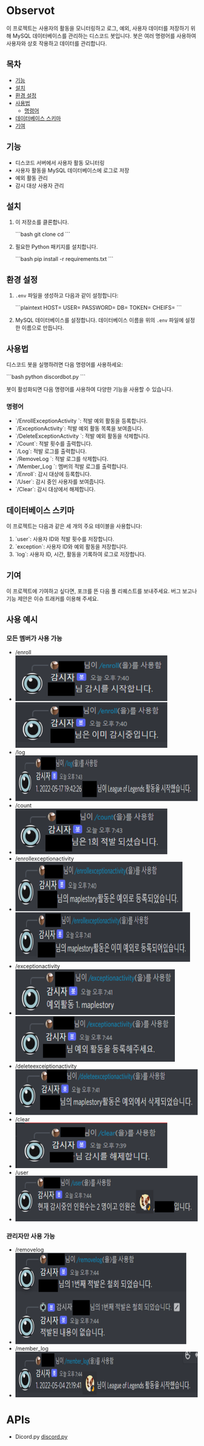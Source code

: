 # Observot

이 프로젝트는 사용자의 활동을 모니터링하고 로그, 예외, 사용자 데이터를 저장하기 위해 MySQL 데이터베이스를 관리하는 디스코드 봇입니다. 봇은 여러 명령어를 사용하여 사용자와 상호 작용하고 데이터를 관리합니다.

## 목차

- [기능](#기능)
- [설치](#설치)
- [환경 설정](#환경-설정)
- [사용법](#사용법)
  - [명령어](#명령어)
- [데이터베이스 스키마](#데이터베이스-스키마)
- [기여](#기여)

## 기능

- 디스코드 서버에서 사용자 활동 모니터링
- 사용자 활동을 MySQL 데이터베이스에 로그로 저장
- 예외 활동 관리
- 감시 대상 사용자 관리

## 설치

1. 이 저장소를 클론합니다.

    \`\`\`bash
    git clone <repository-url>
    cd <repository-directory>
    \`\`\`

2. 필요한 Python 패키지를 설치합니다.

    \`\`\`bash
    pip install -r requirements.txt
    \`\`\`

## 환경 설정

1. `.env` 파일을 생성하고 다음과 같이 설정합니다:

    \`\`\`plaintext
    HOST=<your-database-host>
    USER=<your-database-user>
    PASSWORD=<your-database-password>
    DB=<your-database-name>
    TOKEN=<your-discord-bot-token>
    CHEIFS=<comma-separated-chief-user-ids>
    \`\`\`

2. MySQL 데이터베이스를 설정합니다. 데이터베이스 이름을 위의 `.env` 파일에 설정한 이름으로 만듭니다.

## 사용법

디스코드 봇을 실행하려면 다음 명령어를 사용하세요:

\`\`\`bash
python discordbot.py
\`\`\`

봇이 활성화되면 다음 명령어를 사용하여 다양한 기능을 사용할 수 있습니다.

### 명령어

- \`/EnrollExceptionActivity <activity>\`: 적발 예외 활동을 등록합니다.
- \`/ExceptionActivity\`: 적발 예외 활동 목록을 보여줍니다.
- \`/DeleteExceptionActivity <activity>\`: 적발 예외 활동을 삭제합니다.
- \`/Count\`: 적발 횟수를 출력합니다.
- \`/Log\`: 적발 로그를 출력합니다.
- \`/RemoveLog <name> <num>\`: 적발 로그를 삭제합니다.
- \`/Member_Log <name>\`: 멤버<name>의 적발 로그를 출력합니다.
- \`/Enroll\`: 감시 대상에 등록합니다.
- \`/User\`: 감시 중인 사용자를 보여줍니다.
- \`/Clear\`: 감시 대상에서 해제합니다.

## 데이터베이스 스키마

이 프로젝트는 다음과 같은 세 개의 주요 테이블을 사용합니다:

1. \`user\`: 사용자 ID와 적발 횟수를 저장합니다.
2. \`exception\`: 사용자 ID와 예외 활동을 저장합니다.
3. \`log\`: 사용자 ID, 시간, 활동을 기록하여 로그로 저장합니다.

## 기여

이 프로젝트에 기여하고 싶다면, 포크를 뜬 다음 풀 리퀘스트를 보내주세요. 버그 보고나 기능 제안은 이슈 트래커를 이용해 주세요.


## 사용 예시

### 모든 멤버가 사용 가능
* /enroll
* <img src="example/enroll0.png" width="400" height="120"> <img src="example/enroll1.png" width="400" height="120">
* /log
* <img src="example/log.png" width="805" height="120">
* /count
* <img src="example/count.png" width="400" height="120">
* /enrollexceptionactivity
* <img src="example/enrollexceiptionactivity0.png" width="440" height="130"> <img src="example/enrollexceiptionactivity1.png" width="460" height="130">
* /exceptionactivity
* <img src="example/exceiptionactivity0.png" width="420" height="120"> <img src="example/exceptionactivity1.png" width="420" height="120">
* /deleteexceiptionactivity
* <img src="example/deleteexceiptionactivity.png" width="600" height="120">
* /clear
* <img src="example/clear.png" width="400" height="120">
* /user
* <img src="example/user.png" width="600" height="120">

### 관리자만 사용 가능
* /removelog
* <img src="example/removelog.png" width="450" height="240">
* /member_log
* <img src="example/member_log.png" width="800" height="120">


# APIs
* Dicord.py
[discord.py](https://discordpy.readthedocs.io/en/stable/api.html)

